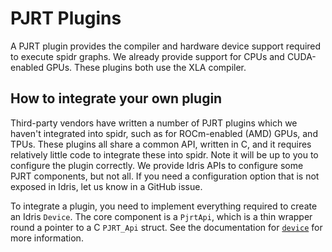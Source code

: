 # PJRT Plugins

A PJRT plugin provides the compiler and hardware device support required to execute spidr graphs. We already provide support for CPUs and CUDA-enabled GPUs. These plugins both use the XLA compiler.

## How to integrate your own plugin

Third-party vendors have written a number of PJRT plugins which we haven't integrated into spidr, such as for ROCm-enabled (AMD) GPUs, and TPUs. These plugins all share a common API, written in C, and it requires relatively little code to integrate these into spidr. Note it will be up to you to configure the plugin correctly. We provide Idris APIs to configure some PJRT components, but not all. If you need a configuration option that is not exposed in Idris, let us know in a GitHub issue.

To integrate a plugin, you need to implement everything required to create an Idris `Device`. The core component is a `PjrtApi`, which is a thin wrapper round a pointer to a C `PJRT_Api` struct. See the documentation for [`device`](https://joelberkeley.github.io/spidr/docs/Device.html#Device.device) for more information.
